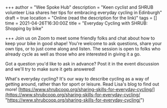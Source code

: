 +++
author = "Wee Spoke Hub"
description = "Keen cyclist and SHRUB volunteer Lisa shares her tips for embracing everyday cycling in Edinburgh"
draft = true
location = "Online (read the description for the link)"
tags = []
time = 2021-04-26T16:30:00Z
title = "Everyday Cycling with SHRUB: Shopping by bike"

+++
Join us on Zoom to meet some friendly folks and chat about how to keep your bike in good shape! You're welcome to ask questions, share your own tips, or to just come along and listen. The session is open to folks who already cycle as well as those who are interested in giving it a go. 

Got a question you'd like to ask in advance? Post it in the event discussion and we'll try to make sure it gets answered!

What's everyday cycling? It's our way to describe cycling as a way of getting around, rather than for sport or leisure. Read Lisa's blog to find out more! [https://www.shrubcoop.org/sharing-skills-for-everyday-cycling/](https://www.shrubcoop.org/sharing-skills-for-everyday-cycling/ "https://www.shrubcoop.org/sharing-skills-for-everyday-cycling/")